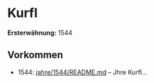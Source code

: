 # Kurfl

**Ersterwähnung:** 1544

## Vorkommen
- 1544: [jahre/1544/README.md](../jahre/1544/README.md) – Jhre Kurfl...
